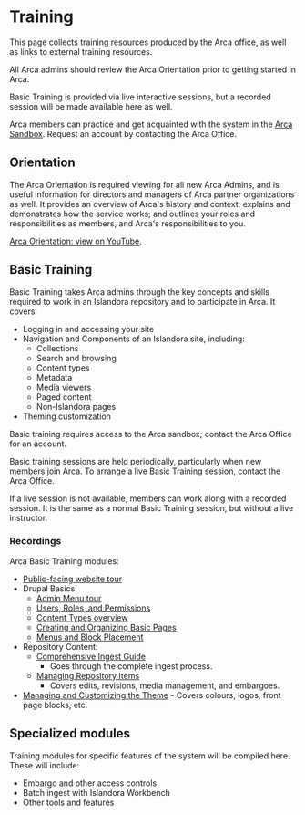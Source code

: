 # Training

This page collects training resources produced by the Arca office, as well as links to external training resources.

All Arca admins should review the Arca Orientation prior to getting started in Arca.

Basic Training is provided via live interactive sessions, but a recorded session will be made available here as well.

Arca members can practice and get acquainted with the system in the [Arca Sandbox](https://bceln.i8.dgicloud.com/). Request an account by contacting the Arca Office.

## Orientation

The Arca Orientation is required viewing for all new Arca Admins, and is useful information for directors and managers of Arca partner organizations as well. It provides an overview of Arca's history and context; explains and demonstrates how the service works; and outlines your roles and responsibilities as members, and Arca's responsibilities to you.

[Arca Orientation: view on YouTube](https://youtu.be/RtdjZZMl5pE?si=HzqkV23uO2nUR8Z1).

## Basic Training

Basic Training takes Arca admins through the key concepts and skills required to work in an Islandora repository and to participate in Arca. It covers:

* Logging in and accessing your site
* Navigation and Components of an Islandora site, including:
    * Collections
    * Search and browsing
    * Content types
    * Metadata
    * Media viewers
    * Paged content
    * Non-Islandora pages
* Theming customization

Basic training requires access to the Arca sandbox; contact the Arca Office for an account.

Basic training sessions are held periodically, particularly when new members join Arca. To arrange a live Basic Training session, contact the Arca Office.

If a live session is not available, members can work along with a recorded session. It is the same as a normal Basic Training session, but without a live instructor.

### Recordings

Arca Basic Training modules:

- [Public-facing website tour](https://youtu.be/OTRXGJQEMMk)
- Drupal Basics:
    - [Admin Menu tour](https://youtu.be/QbBDpJN3a94)
    - [Users, Roles, and Permissions](https://youtu.be/lSUcgEsnSZc)
    - [Content Types overview](https://youtu.be/EpeAmHpP2Ck)
    - [Creating and Organizing Basic Pages](https://youtu.be/-N_KxcIgwsY)
    - [Menus and Block Placement](https://youtu.be/0dvWoUhFDBk)
 - Repository Content:
    - [Comprehensive Ingest Guide](https://youtu.be/jFrYVx_IH8E)
        - Goes through the complete ingest process.
    - [Managing Repository Items](https://youtu.be/dPgrLeKhUBU)
        - Covers edits, revisions, media management, and embargoes.
- [Managing and Customizing the Theme](https://youtu.be/UWNz2CbVZmk)
        - Covers colours, logos, front page blocks, etc.

## Specialized modules

Training modules for specific features of the system will be compiled here. These will include:

* Embargo and other access controls
* Batch ingest with Islandora Workbench
* Other tools and features
